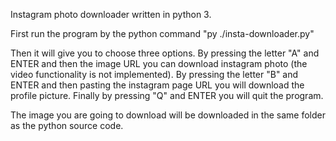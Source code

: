 Instagram photo downloader written in python 3.

First run the program by the python command "py ./insta-downloader.py"

Then it will give you to choose three options. 
By pressing the letter "A" and ENTER and then the image URL you can download instagram photo (the video functionality is not implemented). 
By pressing the letter "B" and ENTER and then pasting the instagram page URL you will download the profile picture.
Finally by pressing "Q" and ENTER you will quit the program.

The image you are going to download will be downloaded in the same folder as the python source code.